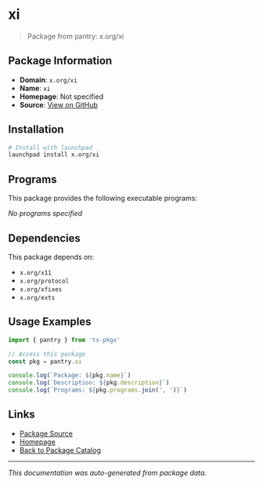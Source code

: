 # xi

> Package from pantry: x.org/xi

## Package Information

- **Domain**: `x.org/xi`
- **Name**: `xi`
- **Homepage**: Not specified
- **Source**: [View on GitHub](https://github.com/pkgxdev/pantry/tree/main/projects/x.org/xi/package.yml)

## Installation

```bash
# Install with launchpad
launchpad install x.org/xi
```

## Programs

This package provides the following executable programs:

*No programs specified*

## Dependencies

This package depends on:

- `x.org/x11`
- `x.org/protocol`
- `x.org/xfixes`
- `x.org/exts`

## Usage Examples

```typescript
import { pantry } from 'ts-pkgx'

// Access this package
const pkg = pantry.xi

console.log(`Package: ${pkg.name}`)
console.log(`Description: ${pkg.description}`)
console.log(`Programs: ${pkg.programs.join(', ')}`)
```

## Links

- [Package Source](https://github.com/pkgxdev/pantry/tree/main/projects/x.org/xi/package.yml)
- [Homepage](#)
- [Back to Package Catalog](../../../package-catalog.md)

---

*This documentation was auto-generated from package data.*
